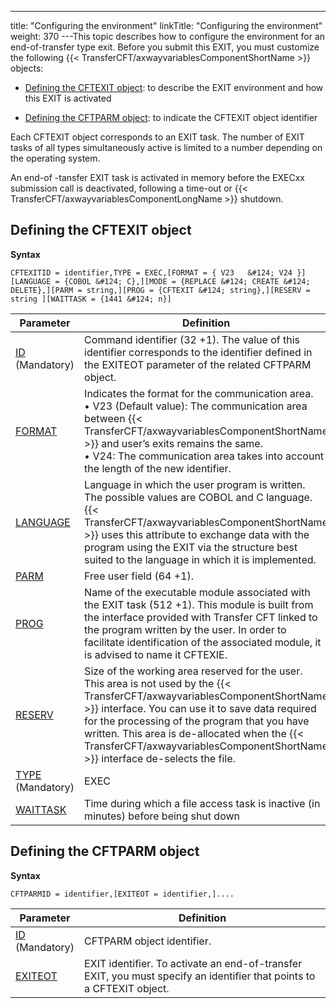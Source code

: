 ---
title: "Configuring  the environment"
linkTitle: "Configuring the environment"
weight: 370
---This topic describes how to configure the environment for an end-of-transfer
type exit. Before you submit this EXIT, you must customize the following
{{< TransferCFT/axwayvariablesComponentShortName  >}} objects:

* [Defining
    the CFTEXIT object](#Defining_the_CFTEXIT_object): to describe the EXIT environment and how this
    EXIT is activated

<!-- -->

* [Defining
    the CFTPARM object](#Defining_the_CFTPARM_object): to indicate the CFTEXIT object identifier

Each CFTEXIT object corresponds to an EXIT task. The number of EXIT
tasks of all types simultaneously active is limited to a number depending
on the operating system.

An end-of -tansfer EXIT task is activated in memory before the EXECxx
submission call is deactivated, following a time-out or {{< TransferCFT/axwayvariablesComponentLongName  >}} shutdown.

<span id="Defining_the_CFTEXIT_object"></span>

## Defining the CFTEXIT object

****Syntax****

`CFTEXITID = identifier,TYPE = EXEC,[FORMAT = { V23   &#124; V24 }][LANGUAGE = {COBOL &#124; C},][MODE = {REPLACE &#124; CREATE &#124; DELETE},][PARM = string,][PROG = {CFTEXIT &#124; string},][RESERV = string ][WAITTASK = {1441 &#124; n}]`


| Parameter | Definition |
| --- | --- |
| [ID](../../../../c_intro_userinterfaces/command_summary/parameter_intro/id) <br/> (Mandatory) | Command identifier (32 +1). The value of this identifier corresponds to the identifier defined in the EXITEOT parameter of the related CFTPARM object. |
| [FORMAT](../../../../c_intro_userinterfaces/command_summary/parameter_intro/format) | Indicates the format for the communication area.<br/> • V23 (Default value): The communication area between {{< TransferCFT/axwayvariablesComponentShortName  >}} and user’s exits remains the same.<br/> • V24: The communication area takes into account the length of the new identifier. |
| [LANGUAGE](../../../../c_intro_userinterfaces/command_summary/parameter_intro/language) | Language in which the user program is written.<br/> The possible values are COBOL and C language.<br/> {{< TransferCFT/axwayvariablesComponentShortName  >}} uses this attribute to exchange data with the program using the EXIT via the structure best suited to the language in which it is implemented. |
| [PARM](../../../../c_intro_userinterfaces/command_summary/parameter_intro/parm)  | Free user field (64 +1). |
| [PROG](../../../../c_intro_userinterfaces/command_summary/parameter_intro/prog)  | Name of the executable module associated with the EXIT task (512 +1). This module is built from the interface provided with Transfer CFT linked to the program written by the user. In order to facilitate identification of the associated module, it is advised to name it CFTEXIE. |
| [RESERV](../../../../c_intro_userinterfaces/command_summary/parameter_intro/reserv)  | Size of the working area reserved for the user.<br/> This area is not used by the {{< TransferCFT/axwayvariablesComponentShortName  >}} interface. You can use it to save data required for the processing of the program that you have written. This area is de-allocated when the {{< TransferCFT/axwayvariablesComponentShortName  >}} interface de-selects the file. |
| [TYPE](../../../../c_intro_userinterfaces/command_summary/parameter_intro/type) <br/> (Mandatory) | EXEC |
| [WAITTASK](../../../../c_intro_userinterfaces/command_summary/parameter_intro/waittask)  | Time during which a file access task is inactive (in minutes) before being shut down |


<span id="Defining_the_CFTPARM_object"></span>

## Defining the CFTPARM object

****Syntax****

`CFTPARMID = identifier,[EXITEOT = identifier,]....`


| Parameter | Definition |
| --- | --- |
| [ID](../../../../c_intro_userinterfaces/command_summary/parameter_intro/id)<br/> (Mandatory) | CFTPARM object identifier. |
| [EXITEOT](../../../../c_intro_userinterfaces/command_summary/parameter_intro/exiteot)  | EXIT identifier. To activate an end-of-transfer EXIT, you must specify an identifier that points to a CFTEXIT object. |


 
